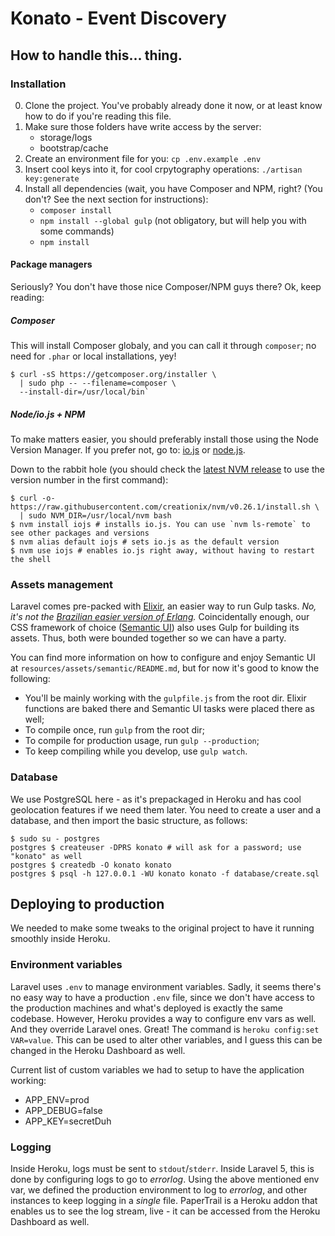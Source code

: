 Konato - Event Discovery
========================

How to handle this... thing.
----------------------------

### Installation
0. Clone the project. You've probably already done it now, or at least know how to do if you're reading this file.
0. Make sure those folders have write access by the server:
    - storage/logs
    - bootstrap/cache
0. Create an environment file for you: `cp .env.example .env`
0. Insert cool keys into it, for cool crpytography operations: `./artisan key:generate`
0. Install all dependencies (wait, you have Composer and NPM, right? (You don't? See the next section for instructions):
    - `composer install`
    - `npm install --global gulp` (not obligatory, but will help you with some commands)
    - `npm install`

#### Package managers
Seriously? You don't have those nice Composer/NPM guys there? Ok, keep reading:

##### Composer
This will install Composer globaly, and you can call it through `composer`; no need for `.phar` or local installations, yey!

    $ curl -sS https://getcomposer.org/installer \
      | sudo php -- --filename=composer \
      --install-dir=/usr/local/bin`

##### Node/io.js + NPM
To make matters easier, you should preferably install those using the Node Version Manager. If you prefer not, go to: [io.js] or [node.js].

Down to the rabbit hole (you should check the [latest NVM release][nvm-release] to use the version number in the first command):

    $ curl -o- https://raw.githubusercontent.com/creationix/nvm/v0.26.1/install.sh \
      | sudo NVM_DIR=/usr/local/nvm bash
    $ nvm install iojs # installs io.js. You can use `nvm ls-remote` to see other packages and versions
    $ nvm alias default iojs # sets io.js as the default version
    $ nvm use iojs # enables io.js right away, without having to restart the shell

[io.js]: https://iojs.org
[node.js]:https://nodejs.org
[nvm-release]: https://github.com/creationix/nvm/releases/latest

### Assets management
Laravel comes pre-packed with [Elixir], an easier way to run Gulp tasks. _No, it's not the [Brazilian easier version of Erlang][elixir-erlang]._ Coincidentally enough, our CSS framework of choice ([Semantic UI]) also uses Gulp for building its assets. Thus, both were bounded together so we can have a party.

You can find more information on how to configure and enjoy Semantic UI at `resources/assets/semantic/README.md`, but for now it's good to know the following:

- You'll be mainly working with the `gulpfile.js` from the root dir. Elixir functions are baked there and Semantic UI tasks were placed there as well;
- To compile once, run `gulp` from the root dir;
- To compile for production usage, run `gulp --production`;
- To keep compiling while you develop, use `gulp watch`.

### Database
We use PostgreSQL here - as it's prepackaged in Heroku and has cool geolocation features if we need them later. You need to create a user and a database, and then import the basic structure, as follows:

    $ sudo su - postgres
    postgres $ createuser -DPRS konato # will ask for a password; use "konato" as well
    postgres $ createdb -O konato konato
    postgres $ psql -h 127.0.0.1 -WU konato konato -f database/create.sql

Deploying to production
-----------------------
We needed to make some tweaks to the original project to have it running smoothly inside Heroku.

### Environment variables
Laravel uses `.env` to manage environment variables. Sadly, it seems there's no easy way to have a production `.env` file, since we don't have access to the production machines and what's deployed is exactly the same codebase. However, Heroku provides a way to configure env vars as well. And they override Laravel ones. Great! The command is `heroku config:set VAR=value`. This can be used to alter other variables, and I guess this can be changed in the Heroku Dashboard as well.

Current list of custom variables we had to setup to have the application working:

- APP_ENV=prod
- APP_DEBUG=false
- APP_KEY=secretDuh

### Logging
Inside Heroku, logs must be sent to `stdout`/`stderr`. Inside Laravel 5, this is done by configuring logs to go to _errorlog_. Using the above mentioned env var, we defined the production environment to log to _errorlog_, and other instances to keep logging in a _single_ file. PaperTrail is a Heroku addon that enables us to see the log stream, live - it can be accessed from the Heroku Dashboard as well.


[elixir]: http://laravel.com/docs/5.1/elixir
[elixir-erlang]: https://en.wikipedia.org/wiki/Elixir_(programming_language)
[semantic ui]: http://semantic-ui.com
[question]: http://stackoverflow.com/questions/32622893
